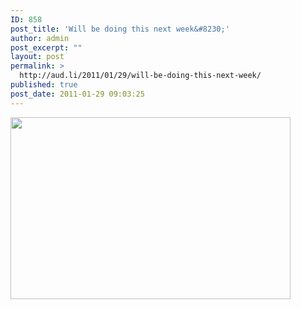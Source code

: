 ```yaml
---
ID: 858
post_title: 'Will be doing this next week&#8230;'
author: admin
post_excerpt: ""
layout: post
permalink: >
  http://aud.li/2011/01/29/will-be-doing-this-next-week/
published: true
post_date: 2011-01-29 09:03:25
---
```

<a href="http://aud.li/wp-content/uploads/2011/01/skitour.jpg"><img class="aligncenter size-full wp-image-859" title="skitour" src="http://aud.li/wp-content/uploads/2011/01/skitour.jpg" alt="" width="448" height="291" /></a>